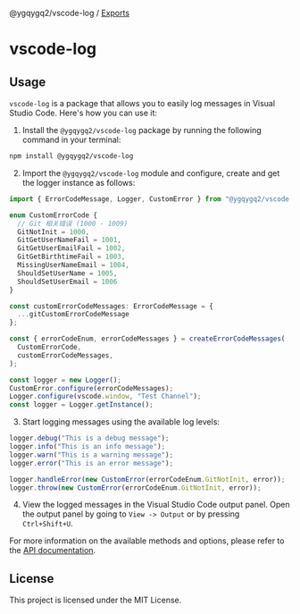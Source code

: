@ygqygq2/vscode-log / [Exports](modules.md)

# vscode-log

## Usage

`vscode-log` is a package that allows you to easily log messages in Visual Studio Code. Here's how you can use it:

1. Install the `@ygqygq2/vscode-log` package by running the following command in your terminal:

```bash
npm install @ygqygq2/vscode-log
```

2. Import the `@ygqygq2/vscode-log` module and configure, create and get the logger instance as follows:

```javascript
import { ErrorCodeMessage, Logger, CustomError } from "@ygqygq2/vscode-log";

enum CustomErrorCode {
  // Git 相关错误 (1000 - 1009)
  GitNotInit = 1000,
  GitGetUserNameFail = 1001,
  GitGetUserEmailFail = 1002,
  GitGetBirthtimeFail = 1003,
  MissingUserNameEmail = 1004,
  ShouldSetUserName = 1005,
  ShouldSetUserEmail = 1006
}

const customErrorCodeMessages: ErrorCodeMessage = {
  ...gitCustomErrorCodeMessage
};

const { errorCodeEnum, errorCodeMessages } = createErrorCodeMessages(
  CustomErrorCode,
  customErrorCodeMessages,
);

const logger = new Logger();
CustomError.configure(errorCodeMessages);
Logger.configure(vscode.window, "Test Channel");
const logger = Logger.getInstance();
```

3. Start logging messages using the available log levels:

```javascript
logger.debug("This is a debug message");
logger.info("This is an info message");
logger.warn("This is a warning message");
logger.error("This is an error message");

logger.handleError(new CustomError(errorCodeEnum.GitNotInit, error));
logger.throw(new CustomError(errorCodeEnum.GitNotInit, error));
```

4. View the logged messages in the Visual Studio Code output panel. Open the output panel by going to `View -> Output` or by pressing `Ctrl+Shift+U`.

For more information on the available methods and options, please refer to the [API documentation](https://github.com/ygqygq2/npm-packages/tree/main/packages/vscode-log/docs).

## License

This project is licensed under the MIT License.
